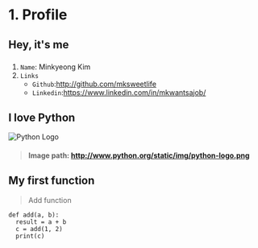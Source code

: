 # 1. Profile 
## Hey, it's me
### 
1. ```Name```: Minkyeong Kim 
2. ```Links```
    * ```Github```:<http://github.com/mksweetlife>
    * ```Linkedin```:<https://www.linkedin.com/in/mkwantsajob/>
    
## I love Python 
![Python Logo](http://www.python.org/static/img/python-logo.png)
> #### Image path: <http://www.python.org/static/img/python-logo.png>

## My first function 
> Add function 
```
def add(a, b):
  result = a + b
  c = add(1, 2)
  print(c)
```
